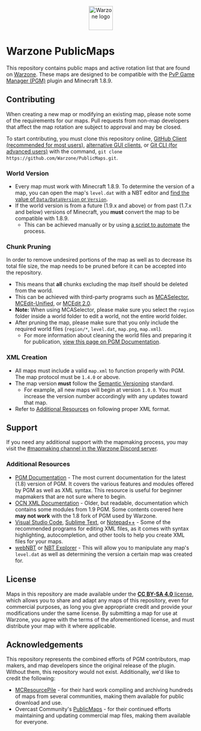 <p align="center">
<img src="https://warzone.network/img/warzone.svg" alt="Warzone logo" width="64" height="64">
</p>

# Warzone PublicMaps

This repository contains public maps and active rotation list that are found on [Warzone](https://warz.one). These maps are designed to be compatible with the [PvP Game Manager (PGM)](https://github.com/PGMDev/PGM) plugin and Minecraft 1.8.9.

## Contributing

When creating a new map or modifying an existing map, please note some of the requirements for our maps. Pull requests from non-map developers that affect the map rotation are subject to approval and may be closed.

To start contributing, you must clone this repository online, [GitHub Client (recommended for most users)](https://desktop.github.com/), [alternative GUI clients](https://git-scm.com/downloads/guis), or [Git CLI (for advanced users)](https://git-scm.com/) with the command, `git clone https://github.com/Warzone/PublicMaps.git`.

### World Version

-   Every map must work with Minecraft 1.8.9. To determine the version of a map, you can open the map's `level.dat` with a NBT editor and [find the value of `Data/DataVersion` or `Version`](https://minecraft.fandom.com/wiki/Data_version#List_of_data_versions).
-   If the world version is from a future (1.9.x and above) or from past (1.7.x and below) versions of Minecraft, you **must** convert the map to be compatible with 1.8.9.
    -   This can be achieved manually or by using [a script to automate](https://github.com/mitchts/nbt-converter) the process.

### Chunk Pruning

In order to remove undesired portions of the map as well as to decrease its total file size, the map needs to be pruned before it can be accepted into the repository.

-   This means that **all** chunks excluding the map itself should be deleted from the world.
-   This can be achieved with third-party programs such as [MCASelector](https://github.com/Querz/mcaselector), [MCEdit-Unified](https://github.com/Podshot/MCEdit-Unified), or [MCEdit 2.0](https://github.com/mcedit/mcedit2).
-   **Note:** When using MCASelector, please make sure you select the `region` folder inside a world folder to edit a world, not the entire world folder.
-   After pruning the map, please make sure that you only include the required world files (`region/*`, `level.dat`, `map.png`, `map.xml`).
    -   For more information about cleaning the world files and preparing it for publication, [view this page on PGM Documentation](https://pgm.dev/docs/guides/packaging/cleaning-files).

### XML Creation

-   All maps must include a valid `map.xml` to function properly with PGM. The map protocol must be `1.4.0` or above.
-   The map version **must** follow the [Semantic Versioning](https://semver.org/) standard.
    -   For example, all new maps will begin at version `1.0.0`. You must increase the version number accordingly with any updates toward that map.
-   Refer to [Additional Resources](#additional-resources) on following proper XML format.

## Support

If you need any additional support with the mapmaking process, you may visit the [#mapmaking channel in the Warzone Discord server](https://warz.one/discord).

### Additional Resources

-   [PGM Documentation](https://pgm.dev/) - The most current documentation for the latest (1.8) version of PGM. It covers the various features and modules offered by PGM as well as XML syntax. This resource is useful for beginner mapmakers that are not sure where to begin.
-   [OCN XML Documentation](https://docs.oc.tc/) - Older, but readable, documentation which contains some modules from 1.9 PGM. Some contents covered here **may not work** with the 1.8 fork of PGM used by Warzone.
-   [Visual Studio Code](https://code.visualstudio.com/), [Sublime Text](https://www.sublimetext.com/), or [Notepad++](https://notepad-plus-plus.org/) - Some of the recommended programs for editing XML files, as it comes with syntax highlighting, autocompletion, and other tools to help you create XML files for your maps.
-   [webNBT](https://github.com/iRath96/webNBT) or [NBT Explorer](https://github.com/jaquadro/NBTExplorer) - This will allow you to manipulate any map's `level.dat` as well as determining the version a certain map was created for.

## License

Maps in this repository are made available under the [**CC BY-SA 4.0** license](https://creativecommons.org/licenses/by-sa/4.0/), which allows you to share and adapt any maps of this repository, even for commercial purposes, as long you give appropriate credit and provide your modifications under the same license. By submitting a map for use at Warzone, you agree with the terms of the aforementioned license, and must distribute your map with it where applicable.

## Acknowledgements

This repository represents the combined efforts of PGM contributors, map makers, and map developers since the original release of the plugin. Without them, this repository would not exist. Additionally, we'd like to credit the following:
-   [MCResourcePile](https://mcresourcepile.github.io/) - for their hard work compiling and archiving hundreds of maps from several communities, making them available for public download and use.
-   Overcast Community's [PublicMaps](https://github.com/OvercastCommunity/PublicMaps) - for their continued efforts maintaining and updating commercial map files, making them available for everyone.
